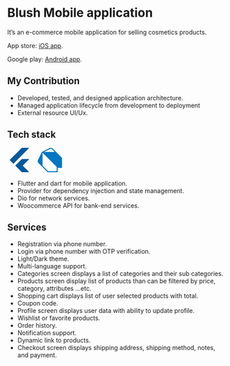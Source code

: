 # Blush Mobile application

It’s an e-commerce mobile application for selling cosmetics products.

App store: [iOS app](https://apps.apple.com/us/app/id1528909119).

Google play: [Android app](https://play.google.com/store/apps/details?id=com.blush.sd).

## My Contribution

- Developed, tested, and designed application architecture.
- Managed application lifecycle from development to deployment
- External resource UI/Ux.

## Tech stack


<svg width='56' height='56' style="filter: invert(21%) sepia(98%) saturate(1528%) hue-rotate(189deg) brightness(95%) contrast(98%)"  role="img" viewBox="0 0 24 24" xmlns="http://www.w3.org/2000/svg"><path d="M14.314 0L2.3 12 6 15.7 21.684.013h-7.357zm.014 11.072L7.857 17.53l6.47 6.47H21.7l-6.46-6.468 6.46-6.46h-7.37z"/></svg>  <svg  role="img" width='56' height='56' style="margin-left:10px;filter: invert(28%) sepia(57%) saturate(5060%) hue-rotate(188deg) brightness(94%) contrast(99%)" viewBox="0 0 24 24" xmlns="http://www.w3.org/2000/svg"><path d="M4.105 4.105S9.158 1.58 11.684.316a3.079 3.079 0 0 1 1.481-.315c.766.047 1.677.788 1.677.788L24 9.948v9.789h-4.263V24H9.789l-9-9C.303 14.5 0 13.795 0 13.105c0-.319.18-.818.316-1.105l3.789-7.895zm.679.679v11.787c.002.543.021 1.024.498 1.508L10.204 23h8.533v-4.263L4.784 4.784zm12.055-.678c-.899-.896-1.809-1.78-2.74-2.643-.302-.267-.567-.468-1.07-.462-.37.014-.87.195-.87.195L6.341 4.105l10.498.001z"/></svg>

- Flutter and dart for mobile application.
- Provider for dependency injection and state management.
- Dio for network services.
- Woocommerce API for bank-end services.

## Services

- Registration via phone number.
- Login via phone number with OTP verification.
- Light/Dark theme.
- Multi-language support.
- Categories screen displays a list of categories and their sub categories.
- Products screen display list of products than can be filtered by price, category, attributes …etc.
- Shopping cart displays list of user selected products with total.
- Coupon code.
- Profile screen displays user data with ability to update profile.
- Wishlist or favorite products.
- Order history.
- Notification support.
- Dynamic link to products.
- Checkout screen displays shipping address, shipping method, notes, and payment.
